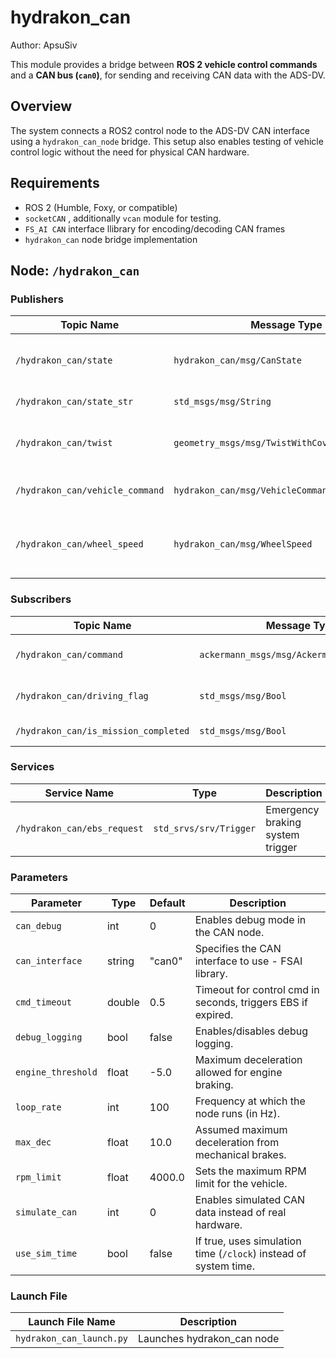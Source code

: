 # hydrakon_can

Author: ApsuSiv

This module provides a bridge between **ROS 2 vehicle control commands** and a **CAN bus (`can0`)**, for sending and receiving CAN data with the ADS-DV.

## Overview

The system connects a ROS2 control node to the ADS-DV CAN interface using a `hydrakon_can_node` bridge. This setup also enables testing of vehicle control logic without the need for physical CAN hardware.

## Requirements

- ROS 2 (Humble, Foxy, or compatible)
- `socketCAN` , additionally `vcan`  module for testing.
- `FS_AI CAN` interface llibrary for encoding/decoding CAN frames
- `hydrakon_can` node bridge implementation

## Node: `/hydrakon_can`

### Publishers

| Topic Name                      | Message Type                                    | Description                    |
|--------------------------------|--------------------------------------------------|--------------------------------|
| `/hydrakon_can/state`          | `hydrakon_can/msg/CanState`                      | AS state and AMI state feedback|
| `/hydrakon_can/state_str`      | `std_msgs/msg/String`                            | CAN state as a string          |
| `/hydrakon_can/twist`          | `geometry_msgs/msg/TwistWithCovarianceStamped`   | Vehicle linear and angular velocity|
| `/hydrakon_can/vehicle_command`| `hydrakon_can/msg/VehicleCommand`                | Command to vehicle controller  |
| `/hydrakon_can/wheel_speed`    | `hydrakon_can/msg/WheelSpeed`                    | Feedback about wheel and steering from car.|

### Subscribers

| Topic Name                           | Message Type                                 | Description                         |
|--------------------------------------|----------------------------------------------|-------------------------------------|
| `/hydrakon_can/command`              | `ackermann_msgs/msg/AckermannDriveStamped`   | Motion command input                |
| `/hydrakon_can/driving_flag`         | `std_msgs/msg/Bool`                          | Flag to enable/disable driving      |
| `/hydrakon_can/is_mission_completed` | `std_msgs/msg/Bool`                          | Mission status input                |

### Services

| Service Name                            | Type                                             | Description                      |
|----------------------------------------|--------------------------------------------------|----------------------------------|
| `/hydrakon_can/ebs_request`            | `std_srvs/srv/Trigger`                            | Emergency braking system trigger |

### Parameters

| Parameter                                | Type    | Default     | Description                                                                 |
|------------------------------------------|---------|-------------|-----------------------------------------------------------------------------|
| `can_debug`                              | int     | 0           | Enables debug mode in the CAN node.                                         |
| `can_interface`                          | string  | "can0"      | Specifies the CAN interface to use - FSAI library.                          |
| `cmd_timeout`                            | double  | 0.5         | Timeout for control cmd in seconds, triggers EBS if expired.                |
| `debug_logging`                          | bool    | false       | Enables/disables debug logging.                                             |
| `engine_threshold`                       | float   | -5.0        | Maximum deceleration allowed for engine braking.                            |
| `loop_rate`                              | int     | 100         | Frequency at which the node runs (in Hz).                                   |
| `max_dec`                                | float   | 10.0        | Assumed maximum deceleration from mechanical brakes.                        |
| `rpm_limit`                              | float   | 4000.0      | Sets the maximum RPM limit for the vehicle.                                 |
| `simulate_can`                           | int     | 0           | Enables simulated CAN data instead of real hardware.                        |
| `use_sim_time`                           | bool    | false       | If true, uses simulation time (`/clock`) instead of system time.            |


### Launch File

| Launch File Name                       | Description                     |
|----------------------------------------|---------------------------------|
| `hydrakon_can_launch.py`               | Launches hydrakon_can node      |
